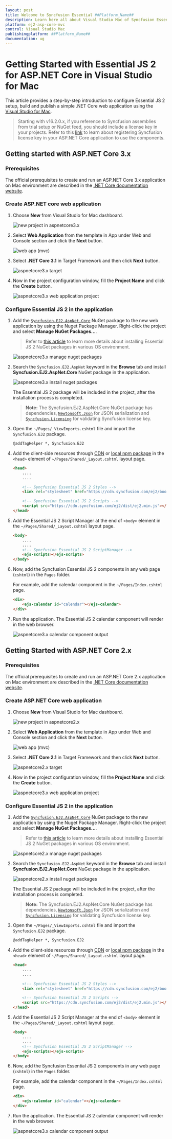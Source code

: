 ```yaml
---
layout: post
title: Welcome to Syncfusion Essential ##Platform_Name##
description: Learn here all about Visual Studio Mac of Syncfusion Essential ##Platform_Name## widgets based on HTML5 and jQuery.
platform: ej2-asp-core-mvc
control: Visual Studio Mac
publishingplatform: ##Platform_Name##
documentation: ug
---
```


<!-- markdownlint-disable MD024 -->

# Getting Started with Essential JS 2 for ASP.NET Core in Visual Studio for Mac

This article provides a step-by-step introduction to configure Essential JS 2 setup, build and publish a simple .NET Core web application using the [Visual Studio for Mac](https://visualstudio.microsoft.com/vs/mac/).

> Starting with v16.2.0.x, if you reference to Syncfusion assemblies from trial setup or NuGet feed, you should include a license key in your projects. Refer to this [link](https://help.syncfusion.com/common/essential-studio/licensing/license-key) to learn about registering Syncfusion license key in your ASP.NET Core application to use the components.

## Getting started with ASP.NET Core 3.x

### Prerequisites

The official prerequisites to create and run an ASP.NET Core 3.x application on Mac environment are described in the [.NET Core documentation website](https://docs.microsoft.com/en-us/aspnet/core/tutorials/razor-pages/razor-pages-start?view=aspnetcore-3.0&tabs=visual-studio-mac#prerequisites).

### Create ASP.NET core web application

1. Choose **New** from Visual Studio for Mac dashboard.

    ![new project in aspnetcore3.x](images/mac-vs-dashboard.png)

2. Select **Web Application** from the template in App under Web and Console section and click the **Next** button.

    ![web app (mvc)](images/mac-project-template.png)

3. Select **.NET Core 3.1** in Target Framework and then click **Next** button.

    ![aspnetcore3.x target](images/mac-target-version-3.x.png)

4. Now in the project configuration window, fill the **Project Name** and click the **Create** button.

    ![aspnetcore3.x web application project](images/mac-project-config-3x.png)

### Configure Essential JS 2 in the application

1. Add the [`Syncfusion.EJ2.AspNet.Core`](https://www.nuget.org/packages/Syncfusion.EJ2.AspNet.Core/) NuGet package to the new web application by using the Nuget Package Manager. Right-click the project and select **Manage NuGet Packages...**.

    > Refer to [this article](../nuget-packages) to learn more details about installing Essential JS 2 NuGet packages in various OS environment.

    ![aspnetcore3.x manage nuget packages](images/mac-nuget-3x.png)

2. Search the `Syncfusion.EJ2.AspNet` keyword in the **Browse** tab and install **Syncfusion.EJ2.AspNet.Core** NuGet package in the application.

    ![aspnetcore3.x install nuget packages](images/mac-sync-pack-3x.png)

    The Essential JS 2 package will be included in the project, after the installation process is completed.

    > **Note:** The Syncfusion.EJ2.AspNet.Core NuGet package has dependencies, [`Newtonsoft.Json`](https://www.nuget.org/packages/Newtonsoft.Json/) for JSON serialization and [`Syncfusion.Licensing`](https://www.nuget.org/packages/Syncfusion.Licensing/) for validating Syncfusion license key.

3. Open the `~/Pages/_ViewImports.cshtml` file and import the `Syncfusion.EJ2` package.

    ```html
    @addTagHelper *, Syncfusion.EJ2
    ```

4. Add the client-side resources through [CDN](https://ej2.syncfusion.com/documentation/deployment/#cdn) or [local npm package](https://www.npmjs.com/package/@syncfusion/ej2) in the `<head>` element of `~/Pages/Shared/_Layout.cshtml` layout page.

    ```html
    <head>
        ....
        ....

        <!-- Syncfusion Essential JS 2 Styles -->
        <link rel="stylesheet" href="https://cdn.syncfusion.com/ej2/bootstrap4.css" />

        <!-- Syncfusion Essential JS 2 Scripts -->
        <script src="https://cdn.syncfusion.com/ej2/dist/ej2.min.js"></script>
    </head>
    ```

5. Add the Essential JS 2 Script Manager at the end of `<body>` element in the `~/Pages/Shared/_Layout.cshtml` layout page.

    ```html
    <body>
        ....
        ....
        <!-- Syncfusion Essential JS 2 ScriptManager -->
        <ejs-scripts></ejs-scripts>
    </body>
    ```

6. Now, add the Syncfusion Essential JS 2 components in any web page (`cshtml`) in the `Pages` folder.

    For example, add the calendar component in the `~/Pages/Index.cshtml` page.

    ```html
    <div>
        <ejs-calendar id="calendar"></ejs-calendar>
    </div>
    ```

7. Run the application. The Essential JS 2 calendar component will render in the web browser.

    ![aspnetcore3.x calendar component output](images/mac-output.png)

## Getting Started with ASP.NET Core 2.x

### Prerequisites

The official prerequisites to create and run an ASP.NET Core 2.x application on Mac environment are described in the [.NET Core documentation website](https://docs.microsoft.com/en-us/aspnet/core/tutorials/razor-pages/razor-pages-start?view=aspnetcore-2.0&tabs=visual-studio-mac#prerequisites-1).

### Create ASP.NET Core web application

1. Choose **New** from Visual Studio for Mac dashboard.

    ![new project in aspnetcore2.x](images/mac-vs-dashboard.png)

2. Select **Web Application** from the template in App under Web and Console section and click the **Next** button.

    ![web app (mvc)](images/mac-project-template.png)

3. Select **.NET Core 2.1** in Target Framework and then click **Next** button.

    ![aspnetcore2.x target](images/mac-target-version-2.x.png)

4. Now in the project configuration window, fill the **Project Name** and click the **Create** button.

    ![aspnetcore3.x web application project](images/mac-project-config-2x.png)

### Configure Essential JS 2 in the application

1. Add the [`Syncfusion.EJ2.AspNet.Core`](https://www.nuget.org/packages/Syncfusion.EJ2.AspNet.Core/) NuGet package to the new application by using the Nuget Package Manager. Right-click the project and select **Manage NuGet Packages...**.

    > Refer to [this article](../nuget-packages) to learn more details about installing Essential JS 2 NuGet packages in various OS environment.

    ![aspnetcore2.x manage nuget packages](images/mac-nuget-2x.png)

2. Search the `Syncfusion.EJ2.AspNet` keyword in the **Browse** tab and install **Syncfusion.EJ2.AspNet.Core** NuGet package in the application.

    ![aspnetcore2.x install nuget packages](images/mac-sync-pack-2x.png)

    The Essential JS 2 package will be included in the project, after the installation process is completed.

    > **Note:** The Syncfusion.EJ2.AspNet.Core NuGet package has dependencies, [`Newtonsoft.Json`](https://www.nuget.org/packages/Newtonsoft.Json/) for JSON serialization and [`Syncfusion.Licensing`](https://www.nuget.org/packages/Syncfusion.Licensing/) for validating Syncfusion license key.

3. Open the `~/Pages/_ViewImports.cshtml` file and import the `Syncfusion.EJ2` package.

    ```html
    @addTagHelper *, Syncfusion.EJ2
    ```

4. Add the client-side resources through [CDN](https://ej2.syncfusion.com/documentation/deployment/#cdn) or [local npm package](https://www.npmjs.com/package/@syncfusion/ej2) in the `<head>` element of `~/Pages/Shared/_Layout.cshtml` layout page.

    ```html
    <head>
        ....
        ....

        <!-- Syncfusion Essential JS 2 Styles -->
        <link rel="stylesheet" href="https://cdn.syncfusion.com/ej2/bootstrap4.css" />

        <!-- Syncfusion Essential JS 2 Scripts -->
        <script src="https://cdn.syncfusion.com/ej2/dist/ej2.min.js"></script>
    </head>
    ```

5. Add the Essential JS 2 Script Manager at the end of `<body>` element in the `~/Pages/Shared/_Layout.cshtml` layout page.

    ```html
    <body>
        ....
        ....
        <!-- Syncfusion Essential JS 2 ScriptManager -->
        <ejs-scripts></ejs-scripts>
    </body>
    ```

6. Now, add the Syncfusion Essential JS 2 components in any web page (`cshtml`) in the `Pages` folder.

    For example, add the calendar component in the `~/Pages/Index.cshtml` page.

    ```html
    <div>
        <ejs-calendar id="calendar"></ejs-calendar>
    </div>
    ```

7. Run the application. The Essential JS 2 calendar component will render in the web browser.

    ![aspnetcore3.x calendar component output](images/mac-output.png)